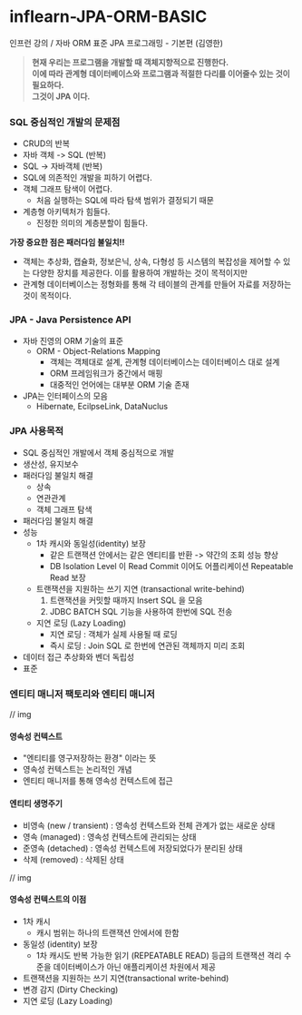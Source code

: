 # inflearn-JPA-ORM-BASIC
인프런 강의 / 자바 ORM 표준 JPA 프로그래밍 - 기본편 (김영한)

> **현재 우리는 프로그램을 개발할 때 객체지향적으로 진행한다.**<br>
> **이에 따라 관계형 데이터베이스와 프로그램과 적절한 다리를 이어줄수 있는 것이 필요하다.**<br>
> **그것이 JPA 이다.**

### SQL 중심적인 개발의 문제점
- CRUD의 반복
- 자바 객체 -> SQL (반복)
- SQL -> 자바객체 (반복)
- SQL에 의존적인 개발을 피하기 어렵다.
- 객체 그래프 탐색이 어렵다.
  - 처음 실행하는 SQL에 따라 탐색 범위가 결정되기 때문
- 계층형 아키텍처가 힘들다.
  - 진정한 의미의 계층분할이 힘들다.

**가장 중요한 점은 패러다임 불일치!!**
- 객체는 추상화, 캡슐화, 정보은닉, 상속, 다형성 등 시스템의 복잡성을 제어할 수 있는 다양한 장치를 제공한다. 이를 활용하여 개발하는 것이 목적이지만
- 관계형 데이터베이스는 정형화를 통해 각 테이블의 관계를 만들어 자료를 저장하는 것이 목적이다.

### JPA - Java Persistence API
- 자바 진영의 ORM 기술의 표준
  - ORM - Object-Relations Mapping
    - 객체는 객체대로 설계, 관계형 데이터베이스는 데이터베이스 대로 설계
    - ORM 프레임워크가 중간에서 매핑
    - 대중적인 언어에는 대부분 ORM 기술 존재
- JPA는 인터페이스의 모음
  - Hibernate, EcilpseLink, DataNuclus

### JPA 사용목적
- SQL 중심적인 개발에서 객체 중심적으로 개발
- 생산성, 유지보수
- 패러다임 불일치 해결
  - 상속
  - 연관관계
  - 객체 그래프 탐색
- 패러다임 불일치 해결
- 성능
  - 1차 캐시와 동일성(identity) 보장
    - 같은 트랜잭션 안에서는 같은 엔티티를 반환 -> 약간의 조회 성능 향상
    - DB Isolation Level 이 Read Commit 이어도 어플리케이션 Repeatable Read 보장
  - 트랜잭션을 지원하는 쓰기 지연 (transactional write-behind)
    1. 트랜잭션을 커밋할 때까지 Insert SQL 을 모음
    2. JDBC BATCH SQL 기능을 사용하여 한번에 SQL 전송
  - 지연 로딩 (Lazy Loading)
    - 지연 로딩 : 객체가 실제 사용될 때 로딩
    - 즉시 로딩 : Join SQL 로 한번에 연관된 객체까지 미리 조회
- 데이터 접근 추상화와 벤더 독립성
- 표준

### 엔티티 매니저 팩토리와 엔티티 매니저
// img

#### 영속성 컨텍스트
- "엔티티를 영구저장하는 환경" 이라는 뜻
- 영속성 컨텍스트는 논리적인 개념
- 엔티티 매니저를 통해 영속성 컨텍스트에 접근

#### 엔티티 생명주기
- 비영속 (new / transient) : 영속성 컨텍스트와 전체 관계가 없는 새로운 상태
- 영속 (managed) : 영속성 컨텍스트에 관리되는 상태
- 준영속 (detached) : 영속성 컨텍스트에 저장되었다가 분리된 상태
- 삭제 (removed) : 삭제된 상태

// img

#### 영속성 컨텍스트의 이점
- 1차 캐시
  - 캐시 범위는 하나의 트랜잭션 안에서에 한함
- 동일성 (identity) 보장
  - 1차 캐시도 반복 가능한 읽기 (REPEATABLE READ) 등급의 트랜잭션 격리 수준을 데이터베이스가 아닌 애플리케이션 차원에서 제공
- 트랜잭션을 지원하는 쓰기 지연(transactional write-behind)
- 변경 감지 (Dirty Checking)
- 지연 로딩 (Lazy Loading)
